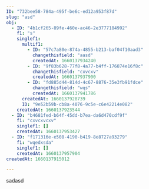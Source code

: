 ```yaml
---
ID: "732bee58-784a-495f-be6c-ed12a953f87d"
slug: "asd"
obj:
  - ID: "4b1cf265-89fe-460e-ac46-2e3777184992"
    f1: "s"
    singlef1:
      multif1:
        - ID: "57c7a80e-874a-4855-b213-baf04f10aad3"
          changethisfield: "aasd"
          createdAt: 1660137934240
        - ID: "9f83b628-77f8-4a77-b4ff-176874e16f8c"
          changethisfield: "cxvcxv"
          createdAt: 1660137937900
        - ID: "fd885d44-814d-4c67-8876-35e3fb91fdce"
          changethisfield: "wqs"
          createdAt: 1660137941786
      createdAt: 1660137928739
      ID: "9e52b59b-cb8a-4076-9c5e-c6e42214e082"
    createdAt: 1660137923544
  - ID: "b4681fed-b64f-45dd-b7ea-da6d470cdf9f"
    f1: "cxvcxvcxv"
    singlef1: []
    createdAt: 1660137953427
  - ID: "f171316e-e508-4190-b419-8e8727a93279"
    f1: "wqedxsda"
    singlef1: []
    createdAt: 1660137957904
createdAt: 1660137915012

---
```

sadasd